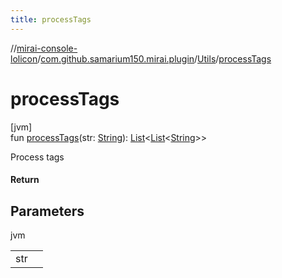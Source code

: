 ```yaml
---
title: processTags
---
```

//[mirai-console-lolicon](../../../index.html)/[com.github.samarium150.mirai.plugin](../index.html)/[Utils](index.html)/[processTags](process-tags.html)



# processTags



[jvm]\
fun [processTags](process-tags.html)(str: [String](https://kotlinlang.org/api/latest/jvm/stdlib/kotlin/-string/index.html)): [List](https://kotlinlang.org/api/latest/jvm/stdlib/kotlin.collections/-list/index.html)<[List](https://kotlinlang.org/api/latest/jvm/stdlib/kotlin.collections/-list/index.html)<[String](https://kotlinlang.org/api/latest/jvm/stdlib/kotlin/-string/index.html)>>



Process tags



#### Return



## Parameters


jvm

| | |
|---|---|
| str |  |




